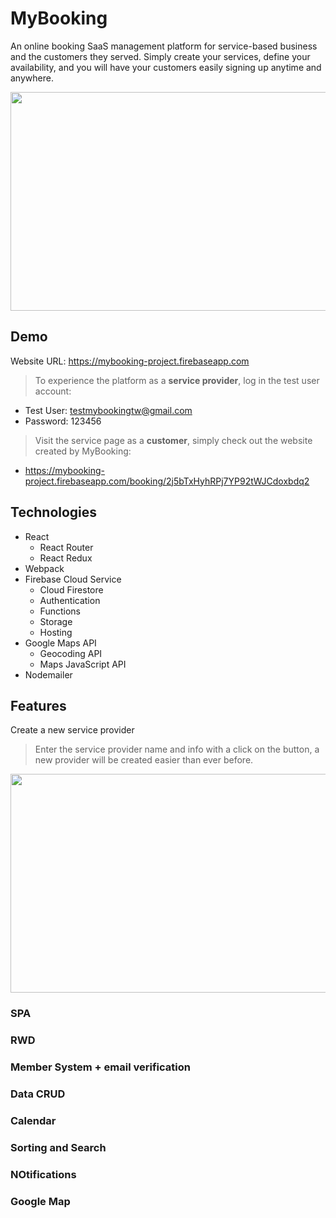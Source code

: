 # MyBooking

An online booking SaaS management platform for service-based business and the customers they served. Simply create your services, define your availability, and you will have your customers easily signing up anytime and anywhere.

<p align="center">
  <img width="600" height="350" src="">
</p>

## Demo

Website URL: <https://mybooking-project.firebaseapp.com>

> To experience the platform as a **service provider**, log in the test user account:

- Test User: testmybookingtw@gmail.com
- Password: 123456

> Visit the service page as a **customer**, simply check out the website created by MyBooking:

- <https://mybooking-project.firebaseapp.com/booking/2j5bTxHyhRPj7YP92tWJCdoxbdq2>

## Technologies

- React
  - React Router
  - React Redux
- Webpack
- Firebase Cloud Service
  - Cloud Firestore
  - Authentication
  - Functions
  - Storage
  - Hosting
- Google Maps API
  - Geocoding API
  - Maps JavaScript API
- Nodemailer

## Features

Create a new service provider

> Enter the service provider name and info with a click on the button, a new provider will be created easier than ever before.

<p align="center">
  <img width="600" height="350" src="https://media.giphy.com/media/TH79sRF5lBQ6G43KzO/giphy.gif">
</p>

### SPA

### RWD

### Member System + email verification

### Data CRUD

### Calendar

### Sorting and Search

### NOtifications

### Google Map

